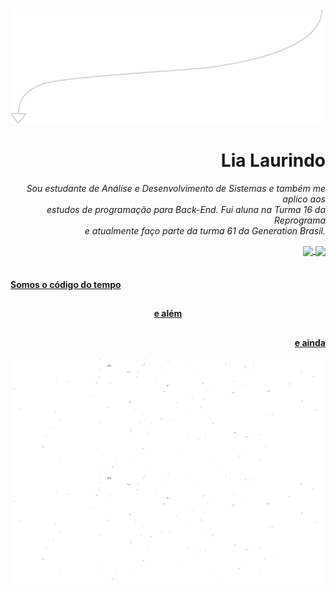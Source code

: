 <img src="element1.png" alt="drawing" width="500"/>
<h1 align="right"> Lia Laurindo </h1>

<p align="right"> 
<i> Sou estudante de Análise e Desenvolvimento de Sistemas e também me aplico aos
<br> estudos de programação para Back-End. Fui aluna na Turma 16 da Reprograma 
<br> e atualmente faço parte da turma 61 da Generation Brasil.</i>
</p>

<div align="right">
  <a href="https://github.com/lialaurindo"> <img align ="center" height="130em" src="https://github-readme-stats.vercel.app/api?username=lialaurindo&show_icons=true&theme=merko&include_all_commits=true&count_private=true&hide_border=true&bg_color=000000&text_color=FFFAFA&title_color=FFFAFA"/> <img align ="center" height="130em" src="https://github-readme-stats.vercel.app/api/top-langs/?username=lialaurindo&layout=compact&langs_count=7&theme=merko&hide_border=true&bg_color=000000&text_color=FFFAFA&title_color=FFFAFA"/>
 </div>


<br>
<h4 align="left"> Somos o código do tempo </h4>

 ##

<h4 align="center"> e além </h4>

 ##

<h4 align="right"> e ainda </h4>


 <img align="right" src="element2.gif" alt="drawing" width="500" height="180"/><img align="right" src="element2.gif" alt="drawing" width="500" height="180"/>
